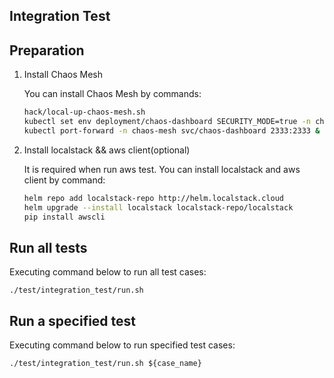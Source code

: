 ## Integration Test

## Preparation

1. Install Chaos Mesh

   You can install Chaos Mesh by commands:

   ```bash
   hack/local-up-chaos-mesh.sh
   kubectl set env deployment/chaos-dashboard SECURITY_MODE=true -n chaos-mesh
   kubectl port-forward -n chaos-mesh svc/chaos-dashboard 2333:2333 &
   ```

2. Install localstack && aws client(optional)

   It is required when run aws test. You can install localstack and aws client by command:

   ```bash
   helm repo add localstack-repo http://helm.localstack.cloud
   helm upgrade --install localstack localstack-repo/localstack
   pip install awscli
   ```

## Run all tests

Executing command below to run all test cases:

```shell
./test/integration_test/run.sh
```

## Run a specified test

Executing command below to run specified test cases:

```shell
./test/integration_test/run.sh ${case_name}
```

